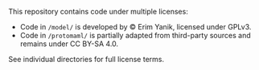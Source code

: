 This repository contains code under multiple licenses:

- Code in `/model/` is developed by © Erim Yanik, licensed under GPLv3.
- Code in `/protomaml/` is partially adapted from third-party sources and remains under CC BY-SA 4.0.

See individual directories for full license terms.

